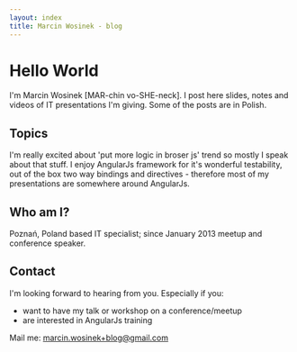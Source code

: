 ```yaml
---
layout: index
title: Marcin Wosinek - blog
---
```

# Hello World
I'm Marcin Wosinek \[MAR-chin vo-SHE-neck\]. I post here slides, notes and videos of IT presentations I'm giving. Some of the posts are in Polish.

## Topics
I'm really excited about 'put more logic in broser js' trend so mostly I speak about that stuff. I enjoy AngularJs framework for it's wonderful testability, out of the box two way bindings and directives - therefore most of my presentations are somewhere around AngularJs. 

## Who am I?
Poznań, Poland based IT specialist; since January 2013 meetup and conference speaker.

## Contact
I'm looking forward to hearing from you. Especially if you:

* want to have my talk or workshop on a conference/meetup
* are interested in AngularJs training

Mail me: marcin.wosinek+blog@gmail.com
